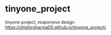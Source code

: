 # tinyone_project
tinyone project, responsive design
https://shishirsharma05.github.io/tinyone_project/
